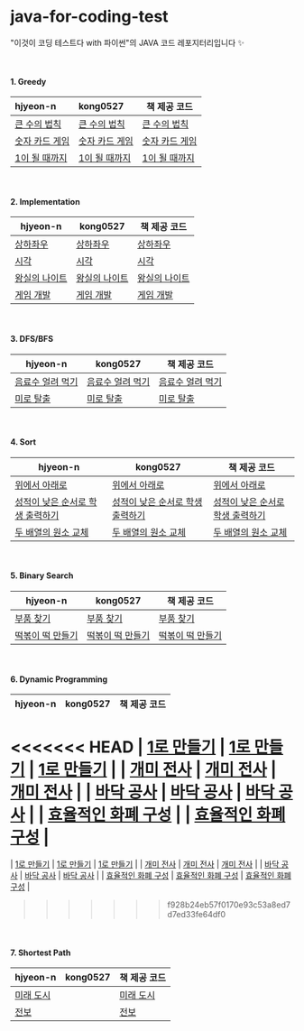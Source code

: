 # java-for-coding-test
"이것이 코딩 테스트다 with 파이썬"의 JAVA 코드 레포지터리입니다 ✨

<br/>

#### 1. Greedy

| hjyeon-n                                                     | kong0527                                                     | 책 제공 코드                                                 |
| :----------------------------------------------------------- | :----------------------------------------------------------- | ------------------------------------------------------------ |
| [큰 수의 법칙](https://github.com/hjyeon-n/java-for-coding-test/blob/master/Greedy/hjyeon-n/%EC%97%B0%EC%8A%B5%20%EB%AC%B8%EC%A0%9C/%ED%81%B0%20%EC%88%98%EC%9D%98%20%EB%B2%95%EC%B9%99.java) | [큰 수의 법칙](https://github.com/hjyeon-n/java-for-coding-test/blob/master/Greedy/kong0527/%ED%81%B0%20%EC%88%98%EC%9D%98%20%EB%B2%95%EC%B9%99.java) | [큰 수의 법칙](https://github.com/ndb796/python-for-coding-test/blob/master/3/2.java) |
| [숫자 카드 게임](https://github.com/hjyeon-n/java-for-coding-test/blob/master/Greedy/hjyeon-n/%EC%97%B0%EC%8A%B5%20%EB%AC%B8%EC%A0%9C/%EC%88%AB%EC%9E%90%20%EC%B9%B4%EB%93%9C%20%EA%B2%8C%EC%9E%84.java) | [숫자 카드 게임](https://github.com/hjyeon-n/java-for-coding-test/blob/master/Greedy/kong0527/%EC%88%AB%EC%9E%90%20%EC%B9%B4%EB%93%9C%20%EA%B2%8C%EC%9E%84.java) | [숫자 카드 게임](https://github.com/ndb796/python-for-coding-test/blob/master/3/4.java) |
| [1이 될 때까지](https://github.com/hjyeon-n/java-for-coding-test/tree/master/Greedy/hjyeon-n/%EC%97%B0%EC%8A%B5%20%EB%AC%B8%EC%A0%9C/1%EC%9D%B4%20%EB%90%A0%20%EB%95%8C%EA%B9%8C%EC%A7%80) | [1이 될 때까지](https://github.com/hjyeon-n/java-for-coding-test/blob/master/Greedy/kong0527/1%EC%9D%B4%20%EB%90%A0%20%EB%95%8C%EA%B9%8C%EC%A7%80.java) | [1이 될 때까지](https://github.com/ndb796/python-for-coding-test/blob/master/3/6.java) |

<br/>

#### 2. Implementation

| hjyeon-n                                                     | kong0527                                                     | 책 제공 코드                                                 |
| ------------------------------------------------------------ | ------------------------------------------------------------ | ------------------------------------------------------------ |
| [상하좌우](https://github.com/hjyeon-n/java-for-coding-test/blob/master/Implementation/hjyeon-n/%EC%97%B0%EC%8A%B5%20%EB%AC%B8%EC%A0%9C/%EC%83%81%ED%95%98%EC%A2%8C%EC%9A%B0.java) | [상하좌우](https://github.com/hjyeon-n/java-for-coding-test/blob/master/Implementation/kong0527/%EC%83%81%ED%95%98%EC%A2%8C%EC%9A%B0.java) | [상하좌우](https://github.com/ndb796/python-for-coding-test/blob/master/4/1.java) |
| [시각](https://github.com/hjyeon-n/java-for-coding-test/blob/master/Implementation/hjyeon-n/%EC%97%B0%EC%8A%B5%20%EB%AC%B8%EC%A0%9C/%EC%8B%9C%EA%B0%81.java) | [시각](https://github.com/hjyeon-n/java-for-coding-test/blob/master/Implementation/kong0527/%EC%8B%9C%EA%B0%81.java) | [시각](https://github.com/ndb796/python-for-coding-test/blob/master/4/2.java) |
| [왕실의 나이트](https://github.com/hjyeon-n/java-for-coding-test/blob/master/Implementation/hjyeon-n/%EC%97%B0%EC%8A%B5%20%EB%AC%B8%EC%A0%9C/%EC%99%95%EC%8B%A4%EC%9D%98%20%EB%82%98%EC%9D%B4%ED%8A%B8.java) | [왕실의 나이트](https://github.com/hjyeon-n/java-for-coding-test/blob/master/Implementation/kong0527/%EC%99%95%EC%8B%A4%EC%9D%98%20%EB%82%98%EC%9D%B4%ED%8A%B8.java) | [왕실의 나이트](https://github.com/ndb796/python-for-coding-test/blob/master/4/3.java) |
| [게임 개발](https://github.com/hjyeon-n/java-for-coding-test/blob/master/Implementation/hjyeon-n/%EC%97%B0%EC%8A%B5%20%EB%AC%B8%EC%A0%9C/%EA%B2%8C%EC%9E%84%20%EA%B0%9C%EB%B0%9C.java) | [게임 개발](https://github.com/hjyeon-n/java-for-coding-test/blob/master/Implementation/kong0527/%EA%B2%8C%EC%9E%84%20%EA%B0%9C%EB%B0%9C.java) | [게임 개발](https://github.com/ndb796/python-for-coding-test/blob/master/4/4.java) |

<br>

#### 3. DFS/BFS

| hjyeon-n                                                     | kong0527                                                     | 책 제공 코드                                                 |
| ------------------------------------------------------------ | ------------------------------------------------------------ | ------------------------------------------------------------ |
| [음료수 얼려 먹기](https://github.com/hjyeon-n/java-for-coding-test/tree/master/DFS%2C%20BFS/hjyeon-n/%EC%97%B0%EC%8A%B5%20%EB%AC%B8%EC%A0%9C/%EC%9D%8C%EB%A3%8C%EC%88%98%20%EC%96%BC%EB%A0%A4%20%EB%A8%B9%EA%B8%B0) | [음료수 얼려 먹기](https://github.com/hjyeon-n/java-for-coding-test/blob/master/DFS%2C%20BFS/kong0527/%EC%9D%8C%EB%A3%8C%EC%88%98%20%EC%96%BC%EB%A0%A4%20%EB%A8%B9%EA%B8%B0.java) | [음료수 얼려 먹기](https://github.com/ndb796/python-for-coding-test/blob/master/5/10.java) |
| [미로 탈출](https://github.com/hjyeon-n/java-for-coding-test/blob/master/DFS%2C%20BFS/hjyeon-n/%EC%97%B0%EC%8A%B5%20%EB%AC%B8%EC%A0%9C/%EB%AF%B8%EB%A1%9C%20%ED%83%88%EC%B6%9C.java) | [미로 탈출](https://github.com/hjyeon-n/java-for-coding-test/blob/master/DFS%2C%20BFS/kong0527/%EB%AF%B8%EB%A1%9C%20%ED%83%88%EC%B6%9C.java) | [미로 탈출](https://github.com/ndb796/python-for-coding-test/blob/master/5/11.java) |

<br>

#### 4. Sort

| hjyeon-n                                                     | kong0527                                                     | 책 제공 코드                                                 |
| ------------------------------------------------------------ | ------------------------------------------------------------ | ------------------------------------------------------------ |
| [위에서 아래로](https://github.com/hjyeon-n/java-for-coding-test/blob/master/Sort/hjyeon-n/%EC%97%B0%EC%8A%B5%20%EB%AC%B8%EC%A0%9C/%EC%9C%84%EC%97%90%EC%84%9C%20%EC%95%84%EB%9E%98%EB%A1%9C.java) | [위에서 아래로](https://github.com/hjyeon-n/java-for-coding-test/blob/master/Sort/kong0527/%EC%9C%84%EC%97%90%EC%84%9C%20%EC%95%84%EB%9E%98%EB%A1%9C.java) | [위에서 아래로](https://github.com/ndb796/python-for-coding-test/blob/master/6/10.java) |
| [성적이 낮은 순서로 학생 출력하기](https://github.com/hjyeon-n/java-for-coding-test/blob/master/Sort/hjyeon-n/%EC%97%B0%EC%8A%B5%20%EB%AC%B8%EC%A0%9C/%EC%84%B1%EC%A0%81%EC%9D%B4%20%EB%82%AE%EC%9D%80%20%EC%88%9C%EC%84%9C%EB%A1%9C%20%ED%95%99%EC%83%9D%20%EC%B6%9C%EB%A0%A5%ED%95%98%EA%B8%B0.java) | [성적이 낮은 순서로 학생 출력하기](https://github.com/hjyeon-n/java-for-coding-test/blob/master/Sort/kong0527/%EC%84%B1%EC%A0%81%EC%9D%B4%20%EB%82%AE%EC%9D%80%20%EC%88%9C%EC%84%9C%EB%A1%9C%20%ED%95%99%EC%83%9D%20%EC%B6%9C%EB%A0%A5%ED%95%98%EA%B8%B0.java) | [성적이 낮은 순서로 학생 출력하기](https://github.com/ndb796/python-for-coding-test/blob/master/6/11.java) |
| [두 배열의 원소 교체](https://github.com/hjyeon-n/java-for-coding-test/blob/master/Sort/hjyeon-n/%EC%97%B0%EC%8A%B5%20%EB%AC%B8%EC%A0%9C/%EB%91%90%20%EB%B0%B0%EC%97%B4%EC%9D%98%20%EC%9B%90%EC%86%8C%20%EA%B5%90%EC%B2%B4.java) | [두 배열의 원소 교체](https://github.com/hjyeon-n/java-for-coding-test/blob/master/Sort/kong0527/%EB%91%90%20%EB%B0%B0%EC%97%B4%EC%9D%98%20%EC%9B%90%EC%86%8C%20%EA%B5%90%EC%B2%B4.java) | [두 배열의 원소 교체](https://github.com/ndb796/python-for-coding-test/blob/master/6/12.java) |

<br/>

#### 5. Binary Search

| hjyeon-n                                                     | kong0527                                                     | 책 제공 코드                                                 |
| ------------------------------------------------------------ | ------------------------------------------------------------ | ------------------------------------------------------------ |
| [부품 찾기](https://github.com/hjyeon-n/java-for-coding-test/blob/master/Binary%20Search/hjyeon-n/%EC%97%B0%EC%8A%B5%20%EB%AC%B8%EC%A0%9C/%EB%B6%80%ED%92%88%20%EC%B0%BE%EA%B8%B0.java) | [부품 찾기](https://github.com/hjyeon-n/java-for-coding-test/blob/master/BinarySearch/kong0527/%EB%B6%80%ED%92%88%20%EC%B0%BE%EA%B8%B0.java) | [부품 찾기](https://github.com/ndb796/python-for-coding-test/blob/master/7/5.java) |
| [떡볶이 떡 만들기](https://github.com/hjyeon-n/java-for-coding-test/blob/master/Binary%20Search/hjyeon-n/%EC%97%B0%EC%8A%B5%20%EB%AC%B8%EC%A0%9C/%EB%96%A1%EB%B3%B6%EC%9D%B4%20%EB%96%A1%20%EB%A7%8C%EB%93%A4%EA%B8%B0.java) | [떡볶이 떡 만들기](https://github.com/hjyeon-n/java-for-coding-test/blob/master/BinarySearch/kong0527/%EB%96%A1%EB%B3%B6%EC%9D%B4%20%EB%96%A1%20%EB%A7%8C%EB%93%A4%EA%B8%B0.java) | [떡볶이 떡 만들기](https://github.com/ndb796/python-for-coding-test/blob/master/7/8.java) |

<br>

#### 6. Dynamic Programming

| hjyeon-n                                                     | kong0527                                                     | 책 제공 코드                                                 |
| ------------------------------------------------------------ | ------------------------------------------------------------ | ------------------------------------------------------------ |
<<<<<<< HEAD
| [1로 만들기](https://github.com/hjyeon-n/java-for-coding-test/blob/master/Dynamic%20Programming/hjyeon-n/%EC%97%B0%EC%8A%B5%20%EB%AC%B8%EC%A0%9C/1%EB%A1%9C%20%EB%A7%8C%EB%93%A4%EA%B8%B0.java) | [1로 만들기](https://github.com/hjyeon-n/java-for-coding-test/blob/master/Dynamic%20Programming/kong0527/1%EB%A1%9C%20%EB%A7%8C%EB%93%A4%EA%B8%B0.java) | [1로 만들기](https://github.com/ndb796/python-for-coding-test/blob/master/8/5.java) |
| [개미 전사](https://github.com/hjyeon-n/java-for-coding-test/blob/master/Dynamic%20Programming/hjyeon-n/%EC%97%B0%EC%8A%B5%20%EB%AC%B8%EC%A0%9C/%EA%B0%9C%EB%AF%B8%20%EC%A0%84%EC%82%AC.java) | [개미 전사](https://github.com/hjyeon-n/java-for-coding-test/blob/master/Dynamic%20Programming/kong0527/%EA%B0%9C%EB%AF%B8%20%EC%A0%84%EC%82%AC.java) | [개미 전사](https://github.com/ndb796/python-for-coding-test/blob/master/8/6.java) |
| [바닥 공사](https://github.com/hjyeon-n/java-for-coding-test/blob/master/Dynamic%20Programming/hjyeon-n/%EC%97%B0%EC%8A%B5%20%EB%AC%B8%EC%A0%9C/%EB%B0%94%EB%8B%A5%20%EA%B3%B5%EC%82%AC.java) | [바닥 공사](https://github.com/hjyeon-n/java-for-coding-test/blob/master/Dynamic%20Programming/kong0527/%EB%B0%94%EB%8B%A5%20%EA%B3%B5%EC%82%AC.java) | [바닥 공사](https://github.com/ndb796/python-for-coding-test/blob/master/8/7.java) |
| [효율적인 화폐 구성](https://github.com/hjyeon-n/java-for-coding-test/blob/master/Dynamic%20Programming/hjyeon-n/%EC%97%B0%EC%8A%B5%20%EB%AC%B8%EC%A0%9C/%ED%9A%A8%EC%9C%A8%EC%A0%81%EC%9D%B8%20%ED%99%94%ED%8F%90%20%EA%B5%AC%EC%84%B1.java) |                                                              | [효율적인 화폐 구성](https://github.com/ndb796/python-for-coding-test/blob/master/8/8.java) |
=======
| [1로 만들기](https://github.com/hjyeon-n/java-for-coding-test/blob/master/Dynamic%20Programming/hjyeon-n/%EA%B0%9C%EB%AF%B8%20%EC%A0%84%EC%82%AC.java) | [1로 만들기](https://github.com/hjyeon-n/java-for-coding-test/blob/master/Dynamic%20Programming/kong0527/1%EB%A1%9C%20%EB%A7%8C%EB%93%A4%EA%B8%B0.java) | [1로 만들기](https://github.com/ndb796/python-for-coding-test/blob/master/8/5.java) |
| [개미 전사](https://github.com/hjyeon-n/java-for-coding-test/blob/master/Dynamic%20Programming/hjyeon-n/%EA%B0%9C%EB%AF%B8%20%EC%A0%84%EC%82%AC.java) | [개미 전사](https://github.com/hjyeon-n/java-for-coding-test/blob/master/Dynamic%20Programming/kong0527/%EA%B0%9C%EB%AF%B8%20%EC%A0%84%EC%82%AC.java) | [개미 전사](https://github.com/ndb796/python-for-coding-test/blob/master/8/6.java) |
| [바닥 공사](https://github.com/hjyeon-n/java-for-coding-test/blob/master/Dynamic%20Programming/hjyeon-n/%EB%B0%94%EB%8B%A5%20%EA%B3%B5%EC%82%AC.java) | [바닥 공사](https://github.com/hjyeon-n/java-for-coding-test/blob/master/Dynamic%20Programming/kong0527/%EB%B0%94%EB%8B%A5%20%EA%B3%B5%EC%82%AC.java) | [바닥 공사](https://github.com/ndb796/python-for-coding-test/blob/master/8/7.java) |
| [효율적인 화폐 구성](https://github.com/hjyeon-n/java-for-coding-test/blob/master/Dynamic%20Programming/hjyeon-n/%ED%9A%A8%EC%9C%A8%EC%A0%81%EC%9D%B8%20%ED%99%94%ED%8F%90%20%EA%B5%AC%EC%84%B1.java) | [효율적인 화폐 구성](https://github.com/hjyeon-n/java-for-coding-test/blob/master/Dynamic%20Programming/kong0527/%ED%9A%A8%EC%9C%A8%EC%A0%81%EC%9D%B8%20%ED%99%94%ED%8F%90%20%EA%B5%AC%EC%84%B1.java) | [효율적인 화폐 구성](https://github.com/ndb796/python-for-coding-test/blob/master/8/8.java) |
>>>>>>> f928b24eb57f0170e93c53a8ed7d7ed33fe64df0

<br>

#### 7.  Shortest Path

| hjyeon-n                                                     | kong0527 | 책 제공 코드                                                 |
| ------------------------------------------------------------ | -------- | ------------------------------------------------------------ |
| [미래 도시](https://github.com/hjyeon-n/java-for-coding-test/blob/master/Shortest%20Path/hjyeon-n/%EC%97%B0%EC%8A%B5%20%EB%AC%B8%EC%A0%9C/%EB%AF%B8%EB%9E%98%20%EB%8F%84%EC%8B%9C.java) |          | [미래 도시](https://github.com/ndb796/python-for-coding-test/blob/master/9/4.java) |
| [전보](https://github.com/hjyeon-n/java-for-coding-test/blob/master/Shortest%20Path/hjyeon-n/%EC%97%B0%EC%8A%B5%20%EB%AC%B8%EC%A0%9C/%EC%A0%84%EB%B3%B4.java) |          | [전보](https://github.com/ndb796/python-for-coding-test/blob/master/9/5.java) |

